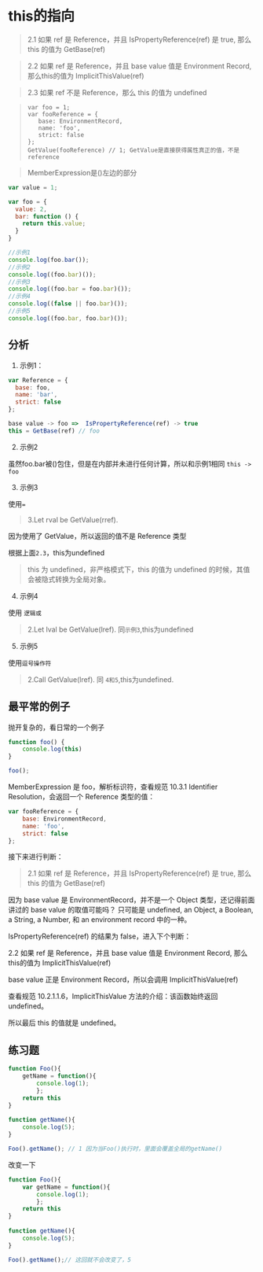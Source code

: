 # this的指向

> 2.1 如果 ref 是 Reference，并且 IsPropertyReference(ref) 是 true, 那么 this 的值为 GetBase(ref)

> 2.2 如果 ref 是 Reference，并且 base value 值是 Environment Record, 那么this的值为 ImplicitThisValue(ref)

> 2.3 如果 ref 不是 Reference，那么 this 的值为 undefined

> ```
> var foo = 1;
>var fooReference = {
>    base: EnvironmentRecord,
>    name: 'foo',
>    strict: false
> };
> GetValue(fooReference) // 1; GetValue是直接获得属性真正的值，不是reference
>```

> MemberExpression是()左边的部分

```js
var value = 1;

var foo = {
  value: 2,
  bar: function () {
    return this.value;
  }
}

//示例1
console.log(foo.bar());
//示例2
console.log((foo.bar)());
//示例3
console.log((foo.bar = foo.bar)());
//示例4
console.log((false || foo.bar)());
//示例5
console.log((foo.bar, foo.bar)());
```

## 分析
1. 示例1：
```js
var Reference = {
  base: foo,
  name: 'bar',
  strict: false
};

base value -> foo =>  IsPropertyReference(ref) -> true
this = GetBase(ref) // foo
```

2. 示例2

虽然foo.bar被()包住，但是在内部并未进行任何计算，所以和示例1相同
`this -> foo`

3. 示例3

使用`=`
>3.Let rval be GetValue(rref).

因为使用了 GetValue，所以返回的值不是 Reference 类型

根据上面`2.3`，this为undefined
> this 为 undefined，非严格模式下，this 的值为 undefined 的时候，其值会被隐式转换为全局对象。

4. 示例4

使用 `逻辑或`
>2.Let lval be GetValue(lref).
同`示例3`,this为undefined

5. 示例5

使用`逗号操作符`
>2.Call GetValue(lref).
同 `4和5`,this为undefined.

## 最平常的例子
抛开复杂的，看日常的一个例子
```js
function foo() {
    console.log(this)
}

foo(); 
```
MemberExpression 是 foo，解析标识符，查看规范 10.3.1 Identifier Resolution，会返回一个 Reference 类型的值：
```js
var fooReference = {
    base: EnvironmentRecord,
    name: 'foo',
    strict: false
};
```
接下来进行判断：

> 2.1 如果 ref 是 Reference，并且 IsPropertyReference(ref) 是 true, 那么 this 的值为 GetBase(ref)

因为 base value 是 EnvironmentRecord，并不是一个 Object 类型，还记得前面讲过的 base value 的取值可能吗？ 只可能是 undefined, an Object, a Boolean, a String, a Number, 和 an environment record 中的一种。

IsPropertyReference(ref) 的结果为 false，进入下个判断：

2.2 如果 ref 是 Reference，并且 base value 值是 Environment Record, 那么this的值为 ImplicitThisValue(ref)

base value 正是 Environment Record，所以会调用 ImplicitThisValue(ref)

查看规范 10.2.1.1.6，ImplicitThisValue 方法的介绍：该函数始终返回 undefined。

所以最后 this 的值就是 undefined。

## 练习题
```js
function Foo(){
	getName = function(){
		console.log(1);					
        };
	return this
}
			
function getName(){
	console.log(5);
}

Foo().getName(); // 1 因为当Foo()执行时，里面会覆盖全局的getName()
```
改变一下
```js
function Foo(){
	var getName = function(){
		console.log(1);					
        };
	return this
}
			
function getName(){
	console.log(5);
}

Foo().getName();// 这回就不会改变了，5
```
